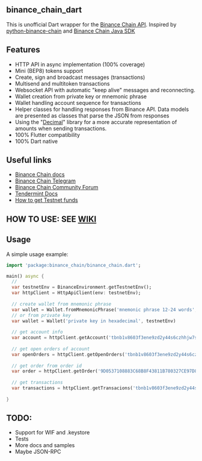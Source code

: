 ## binance_chain_dart

This is unofficial Dart wrapper for the [Binance Chain API](https://docs.binance.org/api-reference/dex-api/paths.html "Binance Chain API").
Inspired by [python-binance-chain](https://github.com/sammchardy/python-binance-chain) and [Binance Chain Java SDK](https://github.com/binance-chain/java-sdk)
## Features

* HTTP API in async implementation (100% coverage)
* Mini (BEP8) tokens support
* Create, sign and broadcast messages (transactions)
* Multisend and multitoken transactions
* Websocket API with automatic "keep alive" messages and reconnecting.
* Wallet creation from private key or mnemonic phrase
* Wallet handling account sequence for transactions
* Helper classes for handling responses from Binance API. Data models are presented as classes that parse the JSON from responses
* Using the "[Decimal](https://pub.dev/packages/decimal)" library for a more accurate representation of amounts when sending transactions.
* 100% Flutter compatibility
* 100% Dart native

## Useful links
* [Binance Chain docs](https://docs.binance.org/)
* [Binance Chain Telegram](https://t.me/BinanceDEXchange)
* [Binance Chain Community Forum](https://community.binance.org/)
* [Tendermint Docs](https://docs.tendermint.com/master/)
* [How to get Testnet funds](https://academy.binance.com/tutorials/binance-dex-funding-your-testnet-account)

## HOW TO USE: SEE [WIKI](https://github.com/Tbcc-wallet/binance_chain_dart/wiki)

## Usage

A simple usage example:

```dart
import 'package:binance_chain/binance_chain.dart';

main() async {
  //
  var testnetEnv = BinanceEnvironment.getTestnetEnv();
  var httpClient = HttpApiClient(env: testnetEnv);
  
  // create wallet from mnemonic phrase
  var wallet = Wallet.fromMnemonicPhrase('mnemonic phrase 12-24 words', testnetEnv)
  // or from private key
  var wallet = Wallet('private key in hexadecimal', testnetEnv)
  
  // get account info
  var account = httpClient.getAccount('tbnb1v8603f3ene9zd2y44s6czhhjw7sd8gs9v4est4');
  
  // get open orders of account
  var openOrders = httpClient.getOpenOrders('tbnb1v8603f3ene9zd2y44s6czhhjw7sd8gs9v4est4');
  
  // get order from order id
  var order = httpClient.getOrder('9D0537108883C68B8F43811B780327CE97D8E01D-2');
  
  // get transactions
  var transactions = httpClient.getTransacions('tbnb1v8603f3ene9zd2y44s6czhhjw7sd8gs9v4est4');
  
}
```

## TODO:
* Support for WIF and .keystore
* Tests
* More docs and samples
* Maybe JSON-RPC
